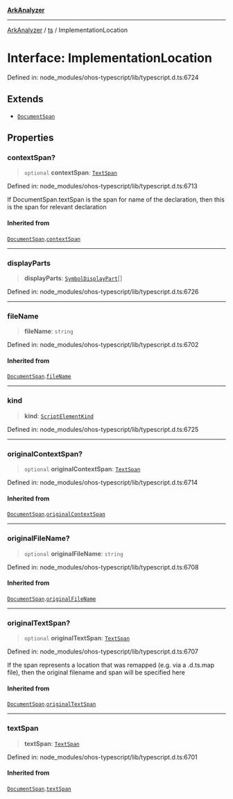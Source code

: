 [**ArkAnalyzer**](../../../../README.md)

***

[ArkAnalyzer](../../../../globals.md) / [ts](../README.md) / ImplementationLocation

# Interface: ImplementationLocation

Defined in: node\_modules/ohos-typescript/lib/typescript.d.ts:6724

## Extends

- [`DocumentSpan`](DocumentSpan.md)

## Properties

### contextSpan?

> `optional` **contextSpan**: [`TextSpan`](TextSpan.md)

Defined in: node\_modules/ohos-typescript/lib/typescript.d.ts:6713

If DocumentSpan.textSpan is the span for name of the declaration,
then this is the span for relevant declaration

#### Inherited from

[`DocumentSpan`](DocumentSpan.md).[`contextSpan`](DocumentSpan.md#contextspan)

***

### displayParts

> **displayParts**: [`SymbolDisplayPart`](SymbolDisplayPart.md)[]

Defined in: node\_modules/ohos-typescript/lib/typescript.d.ts:6726

***

### fileName

> **fileName**: `string`

Defined in: node\_modules/ohos-typescript/lib/typescript.d.ts:6702

#### Inherited from

[`DocumentSpan`](DocumentSpan.md).[`fileName`](DocumentSpan.md#filename)

***

### kind

> **kind**: [`ScriptElementKind`](../enumerations/ScriptElementKind.md)

Defined in: node\_modules/ohos-typescript/lib/typescript.d.ts:6725

***

### originalContextSpan?

> `optional` **originalContextSpan**: [`TextSpan`](TextSpan.md)

Defined in: node\_modules/ohos-typescript/lib/typescript.d.ts:6714

#### Inherited from

[`DocumentSpan`](DocumentSpan.md).[`originalContextSpan`](DocumentSpan.md#originalcontextspan)

***

### originalFileName?

> `optional` **originalFileName**: `string`

Defined in: node\_modules/ohos-typescript/lib/typescript.d.ts:6708

#### Inherited from

[`DocumentSpan`](DocumentSpan.md).[`originalFileName`](DocumentSpan.md#originalfilename)

***

### originalTextSpan?

> `optional` **originalTextSpan**: [`TextSpan`](TextSpan.md)

Defined in: node\_modules/ohos-typescript/lib/typescript.d.ts:6707

If the span represents a location that was remapped (e.g. via a .d.ts.map file),
then the original filename and span will be specified here

#### Inherited from

[`DocumentSpan`](DocumentSpan.md).[`originalTextSpan`](DocumentSpan.md#originaltextspan)

***

### textSpan

> **textSpan**: [`TextSpan`](TextSpan.md)

Defined in: node\_modules/ohos-typescript/lib/typescript.d.ts:6701

#### Inherited from

[`DocumentSpan`](DocumentSpan.md).[`textSpan`](DocumentSpan.md#textspan)
